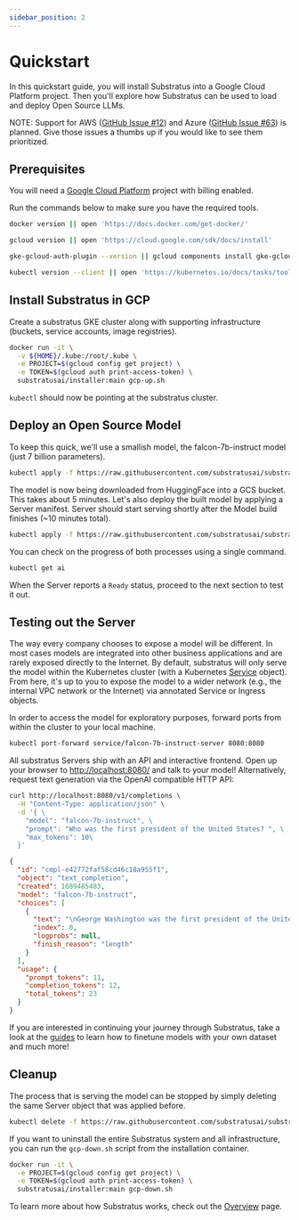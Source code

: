 ```yaml
---
sidebar_position: 2
---
```


# Quickstart

<!-- THE MARKDOWN (.md) FILE IS GENERATED FROM THE NOTEBOOK (.ipynb) FILE -->

In this quickstart guide, you will install Substratus into a Google Cloud Platform project. Then you'll explore how Substratus can be used to load and deploy Open Source LLMs.

NOTE: Support for AWS ([GitHub Issue #12](https://github.com/substratusai/substratus/issues/12)) and Azure ([GitHub Issue #63](https://github.com/substratusai/substratus/issues/63)) is planned. Give those issues a thumbs up if you would like to see them prioritized.


## Prerequisites

You will need a [Google Cloud Platform](https://console.cloud.google.com/) project with billing enabled.

Run the commands below to make sure you have the required tools.



```bash
docker version || open 'https://docs.docker.com/get-docker/'
```


```bash
gcloud version || open 'https://cloud.google.com/sdk/docs/install'
```


```bash
gke-gcloud-auth-plugin --version || gcloud components install gke-gcloud-auth-plugin
```


```bash
kubectl version --client || open 'https://kubernetes.io/docs/tasks/tools/#kubectl'
```

## Install Substratus in GCP

Create a substratus GKE cluster along with supporting infrastructure (buckets, service accounts, image registries).



```bash
docker run -it \
  -v ${HOME}/.kube:/root/.kube \
  -e PROJECT=$(gcloud config get project) \
  -e TOKEN=$(gcloud auth print-access-token) \
  substratusai/installer:main gcp-up.sh
```

`kubectl` should now be pointing at the substratus cluster.


## Deploy an Open Source Model

To keep this quick, we'll use a smallish model, the falcon-7b-instruct model (just 7 billion parameters).



```bash
kubectl apply -f https://raw.githubusercontent.com/substratusai/substratus/main/examples/falcon-7b-instruct/base-model.yaml
```

The model is now being downloaded from HuggingFace into a GCS bucket. This takes about 5 minutes.
Let's also deploy the built model by applying a Server manifest. Server should start serving shortly after the Model build finishes (~10 minutes total).



```bash
kubectl apply -f https://raw.githubusercontent.com/substratusai/substratus/main/examples/falcon-7b-instruct/server.yaml
```

You can check on the progress of both processes using a single command.



```bash
kubectl get ai
```

When the Server reports a `Ready` status, proceed to the next section to test it out.


## Testing out the Server

The way every company chooses to expose a model will be different. In most cases models are integrated into other business applications and are rarely exposed directly to the Internet. By default, substratus will only serve the model within the Kubernetes cluster (with a Kubernetes [Service](https://kubernetes.io/docs/concepts/services-networking/service/) object). From here, it's up to you to expose the model to a wider network (e.g., the internal VPC network or the Internet) via annotated Service or Ingress objects.

In order to access the model for exploratory purposes, forward ports from within the cluster to your local machine.



```bash
kubectl port-forward service/falcon-7b-instruct-server 8080:8080
```

All substratus Servers ship with an API and interactive frontend. Open up your browser to [http://localhost:8080/](http://localhost:8080/) and talk to your model! Alternatively, request text generation via the OpenAI compatible HTTP API:



```bash
curl http://localhost:8080/v1/completions \
  -H "Content-Type: application/json" \
  -d '{ \
    "model": "falcon-7b-instruct", \
    "prompt": "Who was the first president of the United States? ", \
    "max_tokens": 10\
  }'
```

```json
{
  "id": "cmpl-e42772faf58cd46c18a955f1",
  "object": "text_completion",
  "created": 1689485483,
  "model": "falcon-7b-instruct",
  "choices": [
    {
      "text": "\nGeorge Washington was the first president of the United States.",
      "index": 0,
      "logprobs": null,
      "finish_reason": "length"
    }
  ],
  "usage": {
    "prompt_tokens": 11,
    "completion_tokens": 12,
    "total_tokens": 23
  }
}
```


If you are interested in continuing your journey through Substratus, take a look at the [guides](./category/guides) to learn how to finetune models with your own dataset and much more!


## Cleanup

The process that is serving the model can be stopped by simply deleting the same Server object that was applied before.



```bash
kubectl delete -f https://raw.githubusercontent.com/substratusai/substratus/main/examples/falcon-7b-instruct/server.yaml
```

If you want to uninstall the entire Substratus system and all infrastructure, you can run the `gcp-down.sh` script from the installation container.



```bash
docker run -it \
  -e PROJECT=$(gcloud config get project) \
  -e TOKEN=$(gcloud auth print-access-token) \
  substratusai/installer:main gcp-down.sh
```

To learn more about how Substratus works, check out the [Overview](./overview.md) page.

